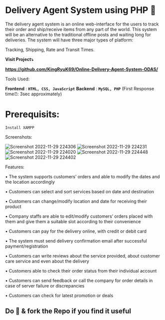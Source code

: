 # Delivery Agent System using PHP 🚛

The delivery agent system is an online web-interface for the users to track their order and ship/receive items from any part of the world. This system will be an alternative to the traditional offline posts and waiting long for deliveries. The system will have three major types of platform: 

Tracking, Shipping, Rate and Transit Times.

**Visit Project⤵️**

**https://github.com/KingRyuK69/Online-Delivery-Agent-System-ODAS/**

Tools Used:

**Frontend** : **```HTML, CSS, JavaScript```**
**Backend** : **```MySQL, PHP```** (First Response time⏰: 3sec approximately)

# Prerequisits:

```Install XAMPP```


Screenshots:

![Screenshot 2022-11-29 224306](https://user-images.githubusercontent.com/80317920/204600386-2a1c0a46-2d12-4585-b4f9-e40f3bc23ab3.png)
![Screenshot 2022-11-29 224231](https://user-images.githubusercontent.com/80317920/204600424-18832fd7-e8ef-4891-8acf-2de4c21ad9b5.png)
![Screenshot 2022-11-29 224020](https://user-images.githubusercontent.com/80317920/204600476-78e6536a-fa3e-4e49-953b-097b78fa25b8.png)
![Screenshot 2022-11-29 224448](https://user-images.githubusercontent.com/80317920/204600869-d901d87d-784d-4853-ad50-e70add31b36d.png)
![Screenshot 2022-11-29 224402](https://user-images.githubusercontent.com/80317920/204600584-9a5ec04c-9c18-4757-9377-b534a082c58a.png)



Features:

• The system supports customers’ orders and able to modify the dates and the location accordingly

• Customers can select and sort services based on date and destination

• Customers can change/modify location and date for receiving their product

• Company staffs are able to edit/modify customers’ orders placed with them and give them a suitable slot according to their   convenience

• Customers can pay for the delivery online, with credit or debit card

• The system must send delivery confirmation email after successful payment/registration

• Customers can write reviews about the service provided, about customer care service and even about the delivery

• Customers able to check their order status from their individual account

• Customers can send feedback or call the company for order details in case of server failure or discrepancies

• Customers can check for latest promotion or deals

## **Do 🌟 & fork the Repo if you find it useful**
